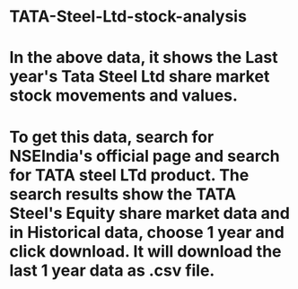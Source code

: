 # TATA-Steel-Ltd-stock-analysis
# In the above data, it shows the Last year's Tata Steel Ltd share market stock movements and values.
# To get this data, search for NSEIndia's official page and search for TATA steel LTd product. The search results show the TATA Steel's Equity share market data and in Historical data, choose 1 year and click download. It will download the last 1 year data as .csv file. 
 

